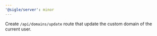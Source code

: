 ```yaml
---
'@sigle/server': minor
---
```


Create `/api/domains/update` route that update the custom domain of the current user.
